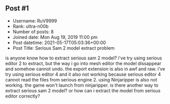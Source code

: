## Post #1
- Username: RuV9999
- Rank: ultra-n00b
- Number of posts: 8
- Joined date: Mon Aug 19, 2019 11:00 pm
- Post datetime: 2021-05-17T05:03:36+00:00
- Post Title: Serious Sam 2 model extract problem

is anyone know how to extract serious sam 2 model? i've try using serious editor 2 to extract, but the way i go into mesh editor the model dissappear and somehow cannot undo. the export extension is also in awf and raw. i've try using serious editor 4 and it also not working because serious editor 4 cannot read the files from serious engine 2. using Ninjaripper is also not working. the game won't launch from ninjaripper. is there another way to extract serious sam 2 model? or how can i extract the model from serious editor correctly?
